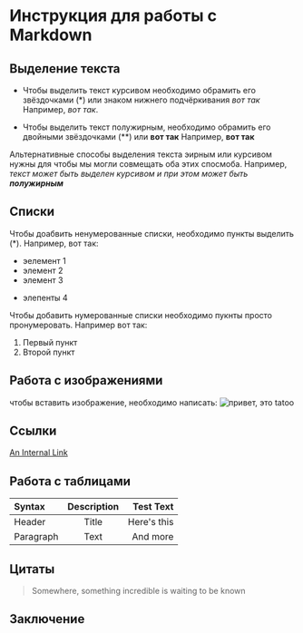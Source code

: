 # Инструкция для работы с Markdown

## Выделение текста

* Чтобы выделить текст курсивом необходимо обрамить его звёздочками (*) или знаком нижнего подчёркивания _вот так_ 
Например, *вот так*.

* Чтобы выделить текст полужирным, необходимо обрамить его двойными звёздочками (**) или __вот так__
Например, **вот так**

Альтернативные способы выделения текста эирным или курсивом нужны для чтобы мы могли совмещать оба этих спосмоба. Например, _текст может быть выделен курсивом и при этом может быть **полужирным**_

## Списки

Чтобы доабвить ненумерованные списки, необходимо пункты выделить (*). Например, вот так:
* эелемент 1
* элемент 2
* элемент 3
+ элепенты 4

Чтобы добавить нумерованные списки необходимо пукнты просто пронумеровать. Например вот так:

1. Первый пункт
2. Второй пункт

## Работа с изображениями

чтобы вставить изображение, необходимо написать:
![привет, это tatoo](tatoo.jpg)

## Ссылки

[An Internal Link](/guides/content/editing-an-existing-page)

## Работа с таблицами

| Syntax      | Description | Test Text     |
| :---        |    :----:   |          ---: |
| Header      | Title       | Here's this   |
| Paragraph   | Text        | And more      |

## Цитаты

> Somewhere, something incredible is waiting to be known


## Заключение